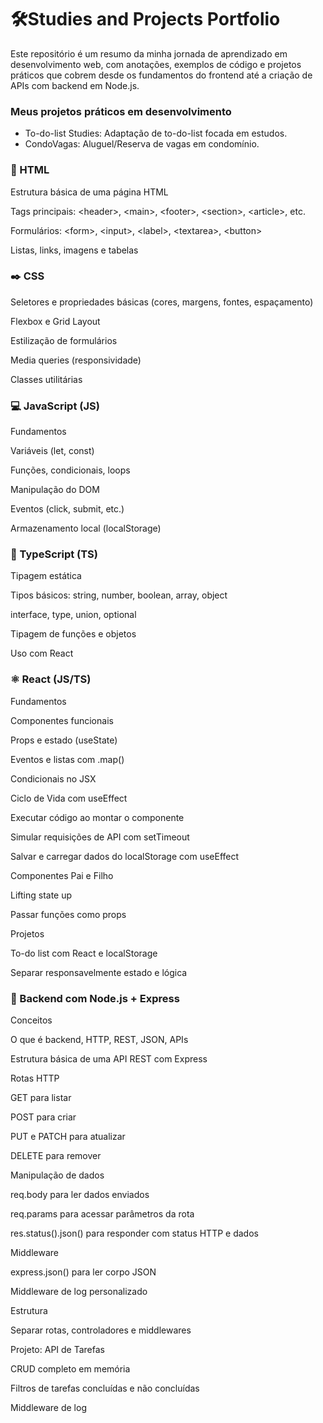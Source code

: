 # 🛠️Studies and Projects Portfolio

Este repositório é um resumo da minha jornada de aprendizado em desenvolvimento web, com anotações, exemplos de código e projetos práticos que cobrem desde os fundamentos do frontend até a criação de APIs com backend em Node.js.

### Meus projetos práticos em desenvolvimento

- To-do-list Studies: Adaptação de to-do-list focada em estudos.
- CondoVagas: Aluguel/Reserva de vagas em condomínio.

### 📝 HTML

Estrutura básica de uma página HTML

Tags principais: &lt;header&gt;, &lt;main&gt;, &lt;footer&gt;, &lt;section&gt;, &lt;article&gt;, etc.

Formulários: &lt;form&gt;, &lt;input&gt;, &lt;label&gt;, &lt;textarea&gt;, &lt;button&gt;

Listas, links, imagens e tabelas


### ✒️ CSS

Seletores e propriedades básicas (cores, margens, fontes, espaçamento)

Flexbox e Grid Layout

Estilização de formulários

Media queries (responsividade)

Classes utilitárias

### 💻 JavaScript (JS)

Fundamentos

Variáveis (let, const)

Funções, condicionais, loops

Manipulação do DOM

Eventos (click, submit, etc.)

Armazenamento local (localStorage)

### 📖 TypeScript (TS)

Tipagem estática

Tipos básicos: string, number, boolean, array, object

interface, type, union, optional

Tipagem de funções e objetos

Uso com React

### ⚛️ React (JS/TS)

Fundamentos

Componentes funcionais

Props e estado (useState)

Eventos e listas com .map()

Condicionais no JSX

Ciclo de Vida com useEffect

Executar código ao montar o componente

Simular requisições de API com setTimeout

Salvar e carregar dados do localStorage com useEffect

Componentes Pai e Filho

Lifting state up

Passar funções como props

Projetos

To-do list com React e localStorage

Separar responsavelmente estado e lógica

### 🧱 Backend com Node.js + Express

Conceitos

O que é backend, HTTP, REST, JSON, APIs

Estrutura básica de uma API REST com Express

Rotas HTTP

GET para listar

POST para criar

PUT e PATCH para atualizar

DELETE para remover

Manipulação de dados

req.body para ler dados enviados

req.params para acessar parâmetros da rota

res.status().json() para responder com status HTTP e dados

Middleware

express.json() para ler corpo JSON

Middleware de log personalizado

Estrutura

Separar rotas, controladores e middlewares

Projeto: API de Tarefas

CRUD completo em memória

Filtros de tarefas concluídas e não concluídas

Middleware de log